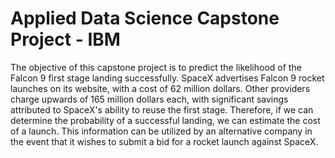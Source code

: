 # Applied Data Science Capstone Project - IBM

The objective of this capstone project is to predict the likelihood of the Falcon 9 first stage landing successfully. SpaceX advertises Falcon 9 rocket launches on its website, with a cost of 62 million dollars. Other providers charge upwards of 165 million dollars each, with significant savings attributed to SpaceX's ability to reuse the first stage. Therefore, if we can determine the probability of a successful landing, we can estimate the cost of a launch. This information can be utilized by an alternative company in the event that it wishes to submit a bid for a rocket launch against SpaceX. 
